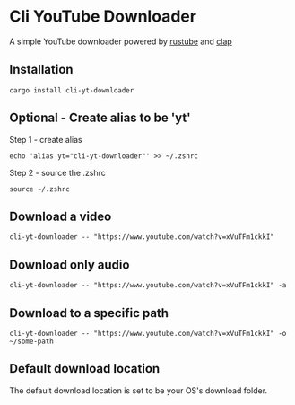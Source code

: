 # Cli YouTube Downloader

A simple YouTube downloader powered by [rustube](https://crates.io/crates/rustube) and [clap](https://crates.io/crates/clap)

## Installation

```
cargo install cli-yt-downloader
```

## Optional - Create alias to be 'yt'

Step 1 - create alias

```
echo 'alias yt="cli-yt-downloader"' >> ~/.zshrc
```

Step 2 - source the .zshrc

```
source ~/.zshrc
```

## Download a video

```
cli-yt-downloader -- "https://www.youtube.com/watch?v=xVuTFm1ckkI"
```

## Download only audio

```
cli-yt-downloader -- "https://www.youtube.com/watch?v=xVuTFm1ckkI" -a
```

## Download to a specific path

```
cli-yt-downloader -- "https://www.youtube.com/watch?v=xVuTFm1ckkI" -o ~/some-path
```

## Default download location
The default download location is set to be your OS's download folder.
